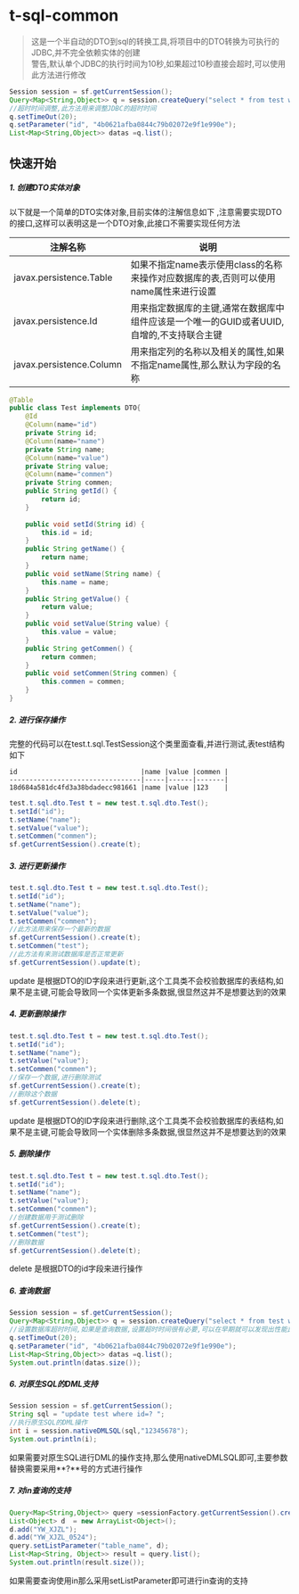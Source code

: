 # t-sql-common
> 这是一个半自动的DTO到sql的转换工具,将项目中的DTO转换为可执行的JDBC,并不完全依赖实体的创建  
> 警告,默认单个JDBC的执行时间为10秒,如果超过10秒直接会超时,可以使用此方法进行修改  
```java
Session session = sf.getCurrentSession();
Query<Map<String,Object>> q = session.createQuery("select * from test where id=:id",HashMap.class);
//超时时间调整,此方法用来调整JDBC的超时时间
q.setTimeOut(20);
q.setParameter("id", "4b0621afba0844c79b02072e9f1e990e");
List<Map<String,Object>> datas =q.list();
```

## 快速开始
##### 1. 创建DTO实体对象   

以下就是一个简单的DTO实体对象,目前实体的注解信息如下 ,注意需要实现DTO的接口,这样可以表明这是一个DTO对象,此接口不需要实现任何方法 

|注解名称                                                                  |说明
|-----                   |-----
|javax.persistence.Table |如果不指定name表示使用class的名称来操作对应数据库的表,否则可以使用name属性来进行设置
|javax.persistence.Id    |用来指定数据库的主键,通常在数据库中组件应该是一个唯一的GUID或者UUID,自增的,不支持联合主键
|javax.persistence.Column|用来指定列的名称以及相关的属性,如果不指定name属性,那么默认为字段的名称  

```java
@Table
public class Test implements DTO{
	@Id
	@Column(name="id")
	private String id;
	@Column(name="name")
	private String name;
	@Column(name="value")
	private String value;
	@Column(name="commen")
	private String commen;
	public String getId() {
		return id;
	}
	
	public void setId(String id) {
		this.id = id;
	}
	public String getName() {
		return name;
	}
	public void setName(String name) {
		this.name = name;
	}
	public String getValue() {
		return value;
	}
	public void setValue(String value) {
		this.value = value;
	}
	public String getCommen() {
		return commen;
	}
	public void setCommen(String commen) {
		this.commen = commen;
	}
}
```

##### 2. 进行保存操作
完整的代码可以在test.t.sql.TestSession这个类里面查看,并进行测试,表test结构如下    
``` 
id                               |name |value |commen |
---------------------------------|-----|------|-------|
18d684a581dc4fd3a38bdadecc981661 |name |value |123    | 
```

```java
test.t.sql.dto.Test t = new test.t.sql.dto.Test();
t.setId("id");
t.setName("name");
t.setValue("value");
t.setCommen("commen");
sf.getCurrentSession().create(t);
```
##### 3. 进行更新操作
```java
test.t.sql.dto.Test t = new test.t.sql.dto.Test();
t.setId("id");
t.setName("name");
t.setValue("value");
t.setCommen("commen");
//此方法用来保存一个最新的数据
sf.getCurrentSession().create(t); 
t.setCommen("test");
//此方法有来测试数据库是否正常更新
sf.getCurrentSession().update(t);
```   

update 是根据DTO的ID字段来进行更新,这个工具类不会校验数据库的表结构,如果不是主键,可能会导致同一个实体更新多条数据,很显然这并不是想要达到的效果  

##### 4. 更新删除操作  

```java
test.t.sql.dto.Test t = new test.t.sql.dto.Test();
t.setId("id");
t.setName("name");
t.setValue("value");
t.setCommen("commen");
//保存一个数据,进行删除测试
sf.getCurrentSession().create(t);
//删除这个数据
sf.getCurrentSession().delete(t);
```
update 是根据DTO的ID字段来进行删除,这个工具类不会校验数据库的表结构,如果不是主键,可能会导致同一个实体删除多条数据,很显然这并不是想要达到的效果  

##### 5. 删除操作  

```java
test.t.sql.dto.Test t = new test.t.sql.dto.Test();
t.setId("id");
t.setName("name");
t.setValue("value");
t.setCommen("commen");
//创建数据用于测试删除
sf.getCurrentSession().create(t);
t.setCommen("test");
//删除数据
sf.getCurrentSession().delete(t);
```  
delete 是根据DTO的id字段来进行操作   

##### 6. 查询数据
```java
Session session = sf.getCurrentSession();
Query<Map<String,Object>> q = session.createQuery("select * from test where id=:id",HashMap.class);
//设置数据库超时时间,如果是查询数据,设置超时时间很有必要,可以在早期就可以发现出性能比较差的sql
q.setTimeOut(20);
q.setParameter("id", "4b0621afba0844c79b02072e9f1e990e");
List<Map<String,Object>> datas =q.list();
System.out.println(datas.size());
```


##### 6. 对原生SQL的DML支持
```java
Session session = sf.getCurrentSession();
String sql = "update test where id=? ";
//执行原生SQL的DML操作
int i = session.nativeDMLSQL(sql,"12345678");
System.out.println(i);
```
如果需要对原生SQL进行DML的操作支持,那么使用nativeDMLSQL即可,主要参数替换需要采用**?**号的方式进行操作 

##### 7. 对in查询的支持  

```java
Query<Map<String,Object>> query =sessionFactory.getCurrentSession().createQuery("select * from user_tab_comments where table_name in :table_name", HashMap.class);
List<Object> d  = new ArrayList<Object>();
d.add("YW_XJZL");
d.add("YW_XJZL_0524");
query.setListParameter("table_name", d);
List<Map<String, Object>> result = query.list();
System.out.println(result.size());
```
如果需要查询使用in那么采用setListParameter即可进行in查询的支持


